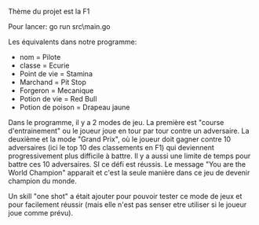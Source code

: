 Thème du projet est la F1

Pour lancer: go run src\main.go

Les équivalents dans notre programme:
- nom = Pilote
- classe = Ecurie
- Point de vie = Stamina
- Marchand = Pit Stop
- Forgeron = Mecanique
- Potion de vie = Red Bull
- Potion de poison = Drapeau jaune
  
Dans le programme, il y a 2 modes de jeu. La première est "course d'entrainement" ou le joueur joue en tour par tour contre un adversaire.
La deuxième et la mode "Grand Prix", où le joueur doit gagner contre 10 adversaires (ici le top 10 des classements en F1) qui deviennent progressivement plus difficile à battre. Il y a aussi une limite de temps pour battre ces 10 adversaires. SI ce défi est réussis. Le message "You are the World Champion" apparait et c'est la seule manière dans ce jeu de devenir champion du monde.



Un skill "one shot" a était ajouter pour pouvoir tester ce mode de jeux et pour facilement réussir (mais elle n'est pas senser etre utiliser si le joueur joue comme prévu).

